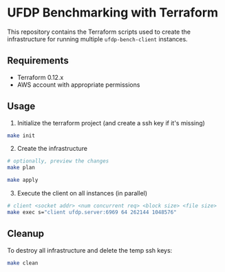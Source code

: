 # UFDP Benchmarking with Terraform

This repository contains the Terraform scripts used to create the infrastructure
for running multiple `ufdp-bench-client` instances.

## Requirements

- Terraform 0.12.x
- AWS account with appropriate permissions

## Usage

1. Initialize the terraform project (and create a ssh key if it's missing)

```bash
make init
```

2. Create the infrastructure

```bash
# optionally, preview the changes
make plan

make apply
```

3. Execute the client on all instances (in parallel)

```bash
# client <socket addr> <num concurrent req> <block size> <file size>
make exec s="client ufdp.server:6969 64 262144 1048576"
```

## Cleanup

To destroy all infrastructure and delete the temp ssh keys:

```bash
make clean
```
